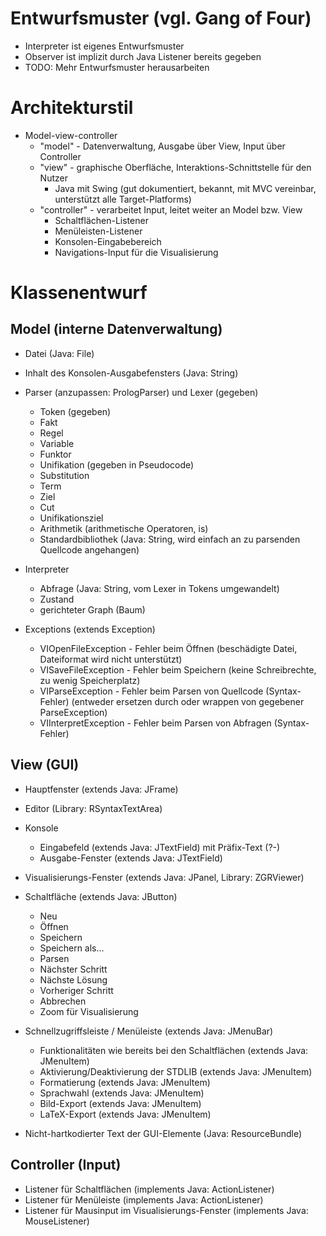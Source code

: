 # Entwurfsmuster (vgl. Gang of Four)

- Interpreter ist eigenes Entwurfsmuster
- Observer ist implizit durch Java Listener bereits gegeben
- TODO: Mehr Entwurfsmuster herausarbeiten

# Architekturstil

- Model-view-controller
  - "model" - Datenverwaltung, Ausgabe über View, Input über Controller
  - "view" - graphische Oberfläche, Interaktions-Schnittstelle für den Nutzer
    - Java mit Swing (gut dokumentiert, bekannt, mit MVC vereinbar, unterstützt alle Target-Platforms)
  - "controller" - verarbeitet Input, leitet weiter an Model bzw. View
    - Schaltflächen-Listener
    - Menüleisten-Listener
    - Konsolen-Eingabebereich
    - Navigations-Input für die Visualisierung

# Klassenentwurf

## Model (interne Datenverwaltung)

- Datei (Java: File)

- Inhalt des Konsolen-Ausgabefensters (Java: String)

- Parser (anzupassen: PrologParser) und Lexer (gegeben)
  - Token (gegeben)
  - Fakt
  - Regel
  - Variable
  - Funktor
  - Unifikation (gegeben in Pseudocode)
  - Substitution
  - Term
  - Ziel
  - Cut
  - Unifikationsziel
  - Arithmetik (arithmetische Operatoren, is)
  - Standardbibliothek (Java: String, wird einfach an zu parsenden Quellcode angehangen)

- Interpreter
  - Abfrage (Java: String, vom Lexer in Tokens umgewandelt)
  - Zustand
  - gerichteter Graph (Baum)

- Exceptions (extends Exception)
  - VIOpenFileException  - Fehler beim Öffnen (beschädigte Datei, Dateiformat wird nicht unterstützt)
  - VISaveFileException  - Fehler beim Speichern (keine Schreibrechte, zu wenig Speicherplatz)
  - VIParseException     - Fehler beim Parsen von Quellcode (Syntax-Fehler) (entweder ersetzen durch oder wrappen von gegebener ParseException)
  - VIInterpretException - Fehler beim Parsen von Abfragen (Syntax-Fehler)

## View (GUI)

- Hauptfenster (extends Java: JFrame)

- Editor (Library: RSyntaxTextArea) 

- Konsole
  - Eingabefeld (extends Java: JTextField) mit Präfix-Text (?-)
  - Ausgabe-Fenster (extends Java: JTextField)

- Visualisierungs-Fenster (extends Java: JPanel, Library: ZGRViewer)

- Schaltfläche (extends Java: JButton)
  - Neu
  - Öffnen
  - Speichern
  - Speichern als...
  - Parsen
  - Nächster Schritt
  - Nächste Lösung
  - Vorheriger Schritt
  - Abbrechen
  - Zoom für Visualisierung

- Schnellzugriffsleiste / Menüleiste (extends Java: JMenuBar)
  - Funktionalitäten wie bereits bei den Schaltflächen (extends Java: JMenuItem)
  - Aktivierung/Deaktivierung der STDLIB (extends Java: JMenuItem)
  - Formatierung (extends Java: JMenuItem)
  - Sprachwahl (extends Java: JMenuItem)
  - Bild-Export (extends Java: JMenuItem)
  - LaTeX-Export (extends Java: JMenuItem)

- Nicht-hartkodierter Text der GUI-Elemente (Java: ResourceBundle)

## Controller (Input)

- Listener für Schaltflächen (implements Java: ActionListener)
- Listener für Menüleiste (implements Java: ActionListener)
- Listener für Mausinput im Visualisierungs-Fenster (implements Java: MouseListener)

